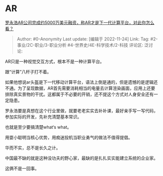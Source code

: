 # AR
[罗永浩AR公司完成约5000万美元融资，称AR才是下一代计算平台，对此你怎么看？](https://www.zhihu.com/question/568365475/answer/2771641450)

> Author: #0-Anonymity
> Last update: [编辑于 2022-11-24]
> Link:
> Tag: #2-事业/2C-职业/3-职业分析 #4-世界史/4E-科学技术/2-科技
> 评论区:
> 泛讨论:

AR只是一种视觉交互方式，根本不是一种计算平台。

跟“计算”八杆子打不着。

如果他想说ar头盔是下一代移动计算平台，语法上倒是通的，但是遗憾的是逻辑还不通。为了呈现数据，AR首先需要消耗相当的电量去计算渲染画面，应用上还要排除真实景物的干扰。这都属于不必要的开销，还不提这个方式对人身安全还有一定隐患。

罗永浩要是真想在这个行业里做，就要老老实实去补补课，最好亲手写一写代码，参加实际的开发，先补充清楚基本常识。

也就是至少要搞清楚what‘s what。

用耍小聪明当核心优势，用痴迷投机当职业勇气的做法不值得提倡。

华而不实，总不是长久之计。

中国最不缺的就是这种没功夫的野心家，最缺的是扎扎实实能建立系统的企业家。

这俩不是一回事。
